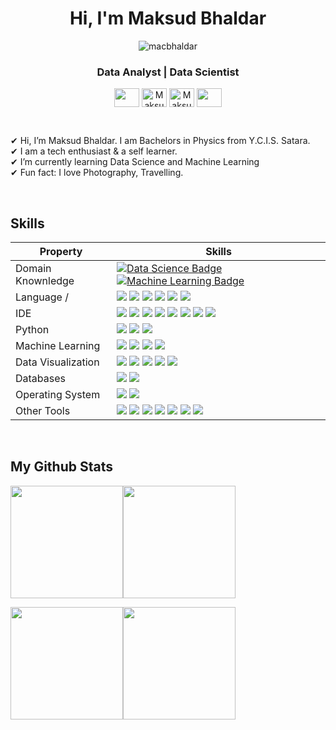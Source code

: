 <h1 align="center">Hi, I'm Maksud Bhaldar</h1>
<p align="center"> <img src="https://komarev.com/ghpvc/?username=macbhaldar" alt="macbhaldar" /> </p>
<h3 align="center">Data Analyst  |  Data Scientist </h3>

<p align="center">
 <a href = "mailto: macbhaldar@gmail.com"><img align="center" src="https://simpleicons.org/icons/gmail.svg" height="30" width="40" /></a>
<a href="https://www.linkedin.com/in/macbhaldar/" target="blank"><img align="center" src="https://cdn.jsdelivr.net/npm/simple-icons@3.0.1/icons/linkedin.svg" alt="Maksud" height="30" width="40" /></a>
<a href="https://www.twitter.com/macbhaldar/" target="blank"><img align="center" src="https://cdn.jsdelivr.net/npm/simple-icons@3.0.1/icons/twitter.svg" alt="Maksud" height="30" width="40" /></a>
 <a href = "https://macbhaldar.github.io"><img align="center" src="https://simpleicons.org/icons/github.svg" height="30" width="40" /></a>
</p>
</p>
<br>

✔ Hi, I’m Maksud Bhaldar. I am Bachelors in Physics from Y.C.I.S. Satara. <br> 
✔ I am a tech enthusiast & a self learner. <br>
✔ I’m currently learning Data Science and Machine Learning <br>
✔ Fun fact: I love Photography, Travelling.

<br/>

## Skills 
Property                 | Skills  
-------------------------|------
Domain Knownledge        | [![Data Science Badge](https://img.shields.io/badge/-Data%20Science-71A3D4?style=flat&logoColor=white)](https://github.com/search?q=user%3Azmcx16&type=Repositories) [![Machine Learning Badge](https://img.shields.io/badge/-Machine%20Learning-FF6F00?style=flat&logoColor=white)](https://github.com/zmcx16/AxisTradeCult)
Language /               | <img src="https://img.shields.io/badge/Python-356A97?style=flate&logo=python&logoColor=F6D54A"> <img src="https://img.shields.io/badge/R-2165B6?style=flate&logo=R&logoColor=white"> <img src="https://img.shields.io/badge/MATLAB-B9490E?style=flate&logo=MATLAB&logoColor=black"> <img src="https://img.shields.io/badge/-SQL-005C85?style=flat&logo=MySQL&logoColor=white&color=005C85"> <img src="https://img.shields.io/badge/java-%233F4F75.svg?style=flat&logo=java&logoColor=white"> <img src="https://img.shields.io/badge/scala-%23DC322F.svg?style=flat&logo=scala&logoColor=white">
IDE                      | <img src="https://img.shields.io/badge/RStudio-71A3D4?style=flate&logo=rstudio&logoColor=white"> <img src="https://img.shields.io/badge/Jupyter-575757.svg?&style=flate&logo=Jupyter&logoColor=EB7325"> <img src="https://img.shields.io/badge/Spyder-F7F7F7?style=flate&logo=spyder%20ide&logoColor=880606"> <img src="https://img.shields.io/badge/PyCharm-1FD087?style=flate&logo=pycharm&logoColor=black"> <img src="https://img.shields.io/badge/Colab-F7931E?style=flate&logo=Google-Colab&logoColor=white"> <img src="https://img.shields.io/badge/Octave-1F9AC2?style=flate&logo=Octave&logoColor=F87B2B"> <img src="https://img.shields.io/badge/Visual_Studio_Code-0078D4?style=flat&logo=visual%20studio%20code&logoColor=white"> <img src="https://img.shields.io/badge/Eclipse-47359A.svg?style=flat&logo=Eclipse&logoColor=white">
Python                   | <img src="https://img.shields.io/badge/Numpy-727BB4?style=flat&logo=numpy&logoColor=white"> <img src="https://img.shields.io/badge/Pandas-F2F2F2?style=flat&logo=pandas&logoColor=black"> <img src="https://img.shields.io/badge/Matplotlib-FF6F00?style=flat&logo=Matplotlib&logoColor=white">
Machine Learning         | <img src="https://img.shields.io/badge/Scikit--learn-%23F7931E.svg?style=flat&logo=scikit-learn&logoColor=white"> <img src="https://img.shields.io/badge/TensorFlow-%23FF6F00.svg?style=flat&logo=TensorFlow&logoColor=white"> <img src="https://img.shields.io/badge/Keras-%23D00000.svg?style=flat&logo=Keras&logoColor=white"> <img src="https://img.shields.io/badge/PyTorch-%23EE4C2C.svg?style=flat&logo=PyTorch&logoColor=white">
Data Visualization       | <img src="https://img.shields.io/badge/Tableau-F9F9F9?style=flat&logo=Tableau&logoColor=E1752F"> <img src="https://img.shields.io/badge/PowerBI-E6B711?style=flat&logo=PowerBI&logoColor=white"> <img src="https://img.shields.io/badge/Plotly-%233F4F75.svg?style=flat&logo=plotly&logoColor=white"> <img src="https://img.shields.io/badge/Seaborn-585F89?style=flat&logo=seaborn&logoColor=black"> <img src="https://img.shields.io/badge/ggplot-F2F2F2.svg?style=flat&logo=gg-plot&logoColor=black">
Databases                | <img src="https://img.shields.io/badge/MySQL-00000F?style=flat&logo=mysql&logoColor=white"> <img src="https://img.shields.io/badge/SQLite-07405E?style=flat&logo=sqlite&logoColor=white">
Operating System         | <img src="https://img.shields.io/badge/Windows-0078D6?style=flat&logo=windows&logoColor=white"> <img src="https://img.shields.io/badge/Android-3DDC84?style=flat&logo=android&logoColor=white">
Other Tools              | <img src="https://img.shields.io/badge/Microsoft_Excel-217346?style=flat&logo=microsoft-excel&logoColor=white"> <img src="https://img.shields.io/badge/Microsoft_Word-2B579A?style=flat&logo=microsoft-word&logoColor=white"> <img src="https://img.shields.io/badge/PowerPoint-B7472A?style=flat&logo=microsoft-powerpoint&logoColor=white"> <img src="https://img.shields.io/badge/Markdown-000000?style=flat&logo=markdown&logoColor=white"> <img src="https://img.shields.io/badge/Github-000000?style=flat&logo=Github&logoColor=white"> <img src="https://img.shields.io/badge/Git-F05032?style=flat&logo=git&logoColor=white"> <img src="https://img.shields.io/badge/Obsidian-47359A?style=flat&logo=obsidian&logoColor=white">
<br/>

## My Github Stats

<img align="" height='180px' src="https://github-readme-stats.vercel.app/api?username=macbhaldar&hide_title=false&show_icons=true&include_all_commits=true&line_height=21&bg_color=0,EC6C6C,FFD479,FFFC79,73FA79&theme=graywhite" /><img align="" height='180px' src="https://github-readme-stats.vercel.app/api/top-langs/?username=macbhaldar&hide_title=false&hide=jupyter%20notebook&langs_count=3&bg_color=0,73FA79,73FDFF,D783FF&theme=graywhite" />

<img align="" height='180px' src="https://github-readme-streak-stats.herokuapp.com/?user=macbhaldar"/><img align="" height='180px' src="https://github-profile-summary-cards.vercel.app/api/cards/profile-details?username=macbhaldar&theme=vue"/>
